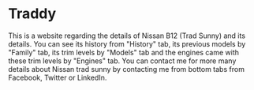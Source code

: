 # Traddy
This is a website regarding the details of Nissan B12 (Trad Sunny) and its details. You can see its history from "History" tab, its previous models by "Family" tab, its trim levels by "Models" tab and the engines came with these trim levels by "Engines" tab. You can contact me for more many details about Nissan trad sunny by contacting me from bottom tabs from Facebook, Twitter or LinkedIn.
